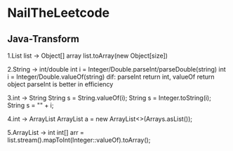 # NailTheLeetcode

## Java-Transform

1.List<Object> list -> Object[] array
list.toArray(new Object[size])

2.String -> int/double
int i = Integer/Double.parseInt/parseDouble(string)
int i = Integer/Double.valueOf(string)
dif: parseInt return int, valueOf return object
parseInt is better in efficiency

3.int -> String
String s = String.valueOf(i);
String s = Integer.toString(i);
String s = "" + i;

4.int -> ArrayList
ArrayList<Integer> a = new ArrayList<>(Arrays.asList());

5.ArrayList -> int
int[] arr = list.stream().mapToInt(Integer::valueOf).toArray();

